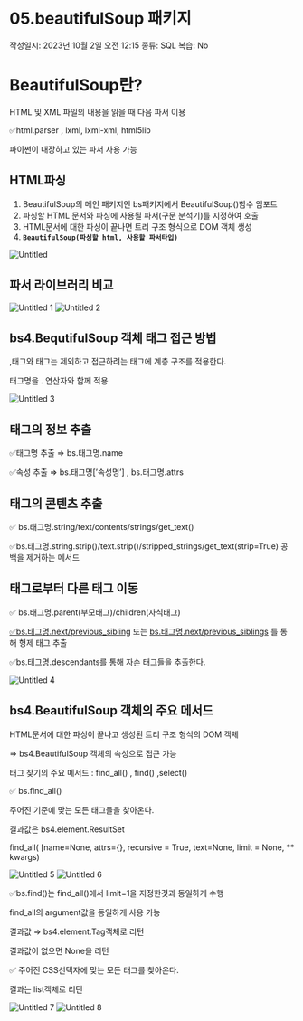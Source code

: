 # 05.beautifulSoup 패키지

작성일시: 2023년 10월 2일 오전 12:15
종류: SQL
복습: No

# BeautifulSoup란?

HTML 및 XML 파일의 내용을 읽을 때 다음 파서 이용

✅html.parser , lxml, lxml-xml, html5lib

파이썬이 내장하고 있는 파서 사용 가능

## HTML파싱

1. BeautifulSoup의 메인 패키지인 bs패키지에서 BeautifulSoup()함수 임포트
2. 파싱할 HTML 문서와 파싱에 사용될 파서(구문 분석기)를 지정하여 호출
3. HTML문서에 대한 파싱이 끝나면 트리 구조 형식으로 DOM 객체 생성
4. **`BeautifulSoup(파싱할 html, 사용할 파서타입)`**

![Untitled](https://github.com/Sunro1994/JavaScript/assets/132982907/0cc7bce0-5f3f-43b1-bfec-721540a01ccd)

## 파서 라이브러리 비교

![Untitled 1](https://github.com/Sunro1994/JavaScript/assets/132982907/830c3f23-bdde-42a9-8168-f0a2c6f0087e)
![Untitled 2](https://github.com/Sunro1994/JavaScript/assets/132982907/650d983d-824d-4c98-af7c-f094389bb0b8)

## bs4.BequtifulSoup 객체 태그 접근 방법

<html>,<head>태그와 <body>태그는 제외하고 접근하려는 태그에 계층 구조를 적용한다.

태그명을 . 연산자와 함께 적용

![Untitled 3](https://github.com/Sunro1994/JavaScript/assets/132982907/7c01aa92-996f-414a-a8e1-83cc51e83baf)

## 태그의 정보 추출

✅태그명 추출 ⇒ bs.태그명.name

✅속성 추출 ⇒ bs.태그명[’속성명’] , bs.태그명.attrs

## 태그의 콘텐츠 추출

✅ bs.태그명.string/text/contents/strings/get_text()

✅bs.태그명.string.strip()/text.strip()/stripped_strings/get_text(strip=True) 공백을 제거하는 메서드

## 태그로부터 다른 태그 이동

✅ bs.태그명.parent(부모태그)/children(자식태그)

[✅bs.태그명.next/previous_sibling](http://✅bs.태그명.next/previous_sibling) 또는 [bs.태그명.next/previous_siblings](http://bs.태그명.next/previous_siblings) 를 통해 형제 태그 추출

✅bs.태그명.descendants를 통해 자손 태그들을 추출한다.

![Untitled 4](https://github.com/Sunro1994/JavaScript/assets/132982907/24b489e4-bf06-47e0-ac5e-e2b6bc7cb25e)

## bs4.BeautifulSoup 객체의 주요 메서드

HTML문서에 대한 파싱이 끝나고 생성된 트리 구조 형식의 DOM 객체

⇒ bs4.BeautifulSoup 객체의 속성으로 접근 가능

태그 찾기의 주요 메서드 : find_all() , find() ,select()

✅ bs.find_all()

주어진 기준에 맞는 모든 태그들을 찾아온다.

결과값은 bs4.element.ResultSet

find_all( [name=None, attrs={}, recursive = True, text=None, limit = None, ** kwargs)

![Untitled 5](https://github.com/Sunro1994/JavaScript/assets/132982907/5dd2eddd-76a9-43e0-8c26-5dd692f45af7)
![Untitled 6](https://github.com/Sunro1994/JavaScript/assets/132982907/dc3c6f01-8ff7-44a7-befc-26aca3863612)

✅bs.find()는 find_all()에서  limit=1을 지정한것과 동일하게 수행

find_all의 argument값을 동일하게 사용 가능

결과값 ⇒ bs4.element.Tag객체로 리턴

결과값이 없으면 None을 리턴

✅ 주어진 CSS선택자에 맞는 모든 태그를 찾아온다.

결과는 list객체로 리턴

![Untitled 7](https://github.com/Sunro1994/JavaScript/assets/132982907/b135192f-b203-4380-b79b-97a51e9de3fb)
![Untitled 8](https://github.com/Sunro1994/JavaScript/assets/132982907/7f1ac67d-a88c-4d3b-9b97-560f1f62c210)